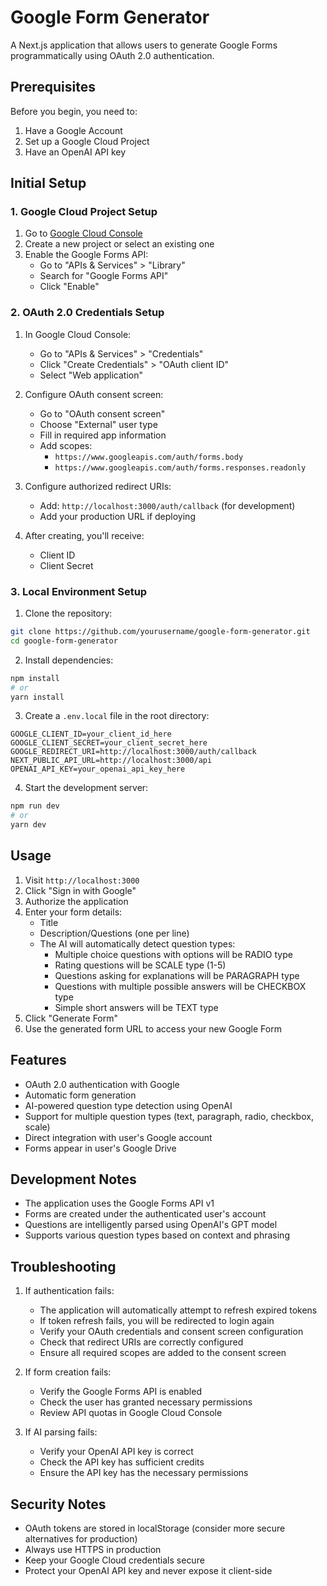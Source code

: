 # Google Form Generator

A Next.js application that allows users to generate Google Forms programmatically using OAuth 2.0 authentication.

## Prerequisites

Before you begin, you need to:

1. Have a Google Account
2. Set up a Google Cloud Project
3. Have an OpenAI API key

## Initial Setup

### 1. Google Cloud Project Setup

1. Go to [Google Cloud Console](https://console.cloud.google.com/)
2. Create a new project or select an existing one
3. Enable the Google Forms API:
   - Go to "APIs & Services" > "Library"
   - Search for "Google Forms API"
   - Click "Enable"

### 2. OAuth 2.0 Credentials Setup

1. In Google Cloud Console:
   - Go to "APIs & Services" > "Credentials"
   - Click "Create Credentials" > "OAuth client ID"
   - Select "Web application"

2. Configure OAuth consent screen:
   - Go to "OAuth consent screen"
   - Choose "External" user type
   - Fill in required app information
   - Add scopes:
     - `https://www.googleapis.com/auth/forms.body`
     - `https://www.googleapis.com/auth/forms.responses.readonly`

3. Configure authorized redirect URIs:
   - Add: `http://localhost:3000/auth/callback` (for development)
   - Add your production URL if deploying

4. After creating, you'll receive:
   - Client ID
   - Client Secret

### 3. Local Environment Setup

1. Clone the repository:

~~~bash
git clone https://github.com/yourusername/google-form-generator.git
cd google-form-generator
~~~

2. Install dependencies:

~~~bash
npm install
# or
yarn install
~~~

3. Create a `.env.local` file in the root directory:

~~~plaintext
GOOGLE_CLIENT_ID=your_client_id_here
GOOGLE_CLIENT_SECRET=your_client_secret_here
GOOGLE_REDIRECT_URI=http://localhost:3000/auth/callback
NEXT_PUBLIC_API_URL=http://localhost:3000/api
OPENAI_API_KEY=your_openai_api_key_here
~~~

4. Start the development server:

~~~bash
npm run dev
# or
yarn dev
~~~

## Usage

1. Visit `http://localhost:3000`
2. Click "Sign in with Google"
3. Authorize the application
4. Enter your form details:
   - Title
   - Description/Questions (one per line)
   - The AI will automatically detect question types:
     - Multiple choice questions with options will be RADIO type
     - Rating questions will be SCALE type (1-5)
     - Questions asking for explanations will be PARAGRAPH type
     - Questions with multiple possible answers will be CHECKBOX type
     - Simple short answers will be TEXT type
5. Click "Generate Form"
6. Use the generated form URL to access your new Google Form

## Features

- OAuth 2.0 authentication with Google
- Automatic form generation
- AI-powered question type detection using OpenAI
- Support for multiple question types (text, paragraph, radio, checkbox, scale)
- Direct integration with user's Google account
- Forms appear in user's Google Drive

## Development Notes

- The application uses the Google Forms API v1
- Forms are created under the authenticated user's account
- Questions are intelligently parsed using OpenAI's GPT model
- Supports various question types based on context and phrasing

## Troubleshooting

1. If authentication fails:
   - The application will automatically attempt to refresh expired tokens
   - If token refresh fails, you will be redirected to login again
   - Verify your OAuth credentials and consent screen configuration
   - Check that redirect URIs are correctly configured
   - Ensure all required scopes are added to the consent screen

2. If form creation fails:
   - Verify the Google Forms API is enabled
   - Check the user has granted necessary permissions
   - Review API quotas in Google Cloud Console

3. If AI parsing fails:
   - Verify your OpenAI API key is correct
   - Check the API key has sufficient credits
   - Ensure the API key has the necessary permissions

## Security Notes

- OAuth tokens are stored in localStorage (consider more secure alternatives for production)
- Always use HTTPS in production
- Keep your Google Cloud credentials secure
- Protect your OpenAI API key and never expose it client-side
